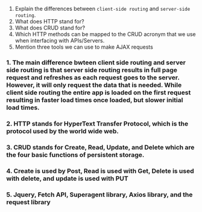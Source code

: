 1.  Explain the differences between `client-side routing` and `server-side routing`.
1.  What does HTTP stand for?
1.  What does CRUD stand for?
1.  Which HTTP methods can be mapped to the CRUD acronym that we use when interfacing with APIs/Servers.
1.  Mention three tools we can use to make AJAX requests

### 1. The main difference bwteen client side routing and server side routing is that server side routing results in full page request and refreshes as each request goes to the server. However, it will only request the data that is needed. While client side routing the entire app is loaded on the first request resulting in faster load times once loaded, but slower initial load times.

### 2. HTTP stands for HyperText Transfer Protocol, which is the protocol used by the world wide web.

### 3. CRUD stands for Create, Read, Update, and Delete which are the four basic functions of persistent storage.

### 4. Create is used by Post, Read is used with Get, Delete is used with delete, and update is used with PUT

### 5. Jquery, Fetch API, Superagent library, Axios library, and the request library